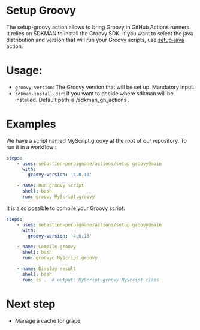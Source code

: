 # Setup Groovy

The setup-groovy action allows to bring Groovy in GitHub Actions runners. It relies on SDKMAN to install the Groovy SDK.
If you want to select the java distribution and version that will run your Groovy scripts, use [setup-java](https://github.com/actions/setup-java) action.

# Usage:

  - `groovy-version`: The Groovy version that will be set up. Mandatory input.
  - `sdkman-install-dir`: if you want to decide where sdkman will be installed. Default path is <user directory>/sdkman_gh_actions .


# Examples

We have a script named MyScript.groovy at the root of our repository. To run it in a workflow :

```yaml
steps:
    - uses: sebastien-perpignane/actions/setup-groovy@main
      with:
        groovy-version: '4.0.13'

    - name: Run groovy script
      shell: bash
      run: groovy MyScript.groovy
```

It is also possible to compile your Groovy script:

```yaml
steps:
    - uses: sebastien-perpignane/actions/setup-groovy@main
      with:
        groovy-version: '4.0.13'

    - name: Compile groovy 
      shell: bash
      run: groovyc MyScript.groovy

    - name: Display result
      shell: bash
      run: ls .  # output: MyScript.groovy MyScript.class
```

# Next step
- Manage a cache for grape.